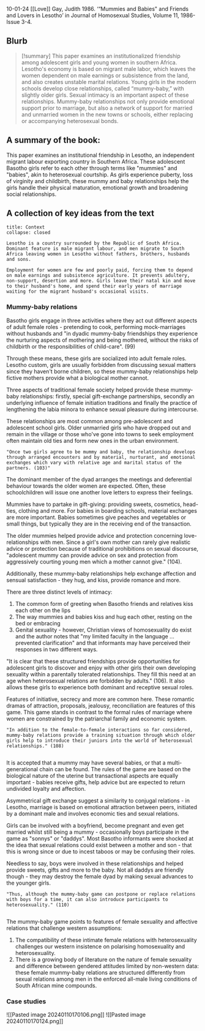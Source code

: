 10-01-24
[[Love]]
Gay, Judith 1986. ‘“Mummies and Babies" and Friends and Lovers in Lesotho’ in Journal of Homosexual Studies, Volume 11, 1986- Issue 3-4.

## Blurb

>[!summary]
>This paper examines an institutionalized friendship among adolescent girls and young women in southern Africa. Lesotho's economy is based on migrant male labor, which leaves the women dependent on male earnings or subsistence from the land, and also creates unstable marital relations. Young girls in the modern schools develop close relationships, called “mummy-baby,” with slightly older girls. Sexual intimacy is an important aspect of these relationships. Mummy-baby relationships not only provide emotional support prior to marriage, but also a network of support for married and unmarried women in the new towns or schools, either replacing or accompanying heterosexual bonds.

## A summary of the book:

This paper examines an institutional friendship in Lesotho, an independent migrant labour exporting country in Southern Africa. These adolescent Basotho girls refer to each other through terms like "mummies" and "babies", akin to heterosexual courtship. As girls experience puberty, loss of virginity and childbirth, these mummy and baby relationships help the girls handle their physical maturation, emotional growth and broadening social relationships.

## A collection of key ideas from the text

```ad-seealso
title: Context
collapse: closed

Lesotho is a country surrounded by the Republic of South Africa. Dominant feature is male migrant labour, and men migrate to South Africa leaving women in Lesotho without fathers, brothers, husbands and sons.

Employment for women are few and poorly paid, forcing them to depend on male earnings and subsistence agriculture. It prevents adultery, non-support, desertion and more. Girls leave their natal kin and move to their husband's home, and spend their early years of marriage waiting for the migrant husband's occasional visits.
```

### Mummy-baby relations

Basotho girls engage in three activities where they act out different aspects of adult female roles - pretending to cook, performing mock-marriages without husbands and "in dyadic mummy-baby friendships they experience the nurturing aspects of mothering and being mothered, without the risks of childbirth or the responsibilities of child-care". (99)

Through these means, these girls are socialized into adult female roles. Lesotho custom, girls are usually forbidden from discussing sexual matters since they haven't borne children, so these mummy-baby relationships help fictive mothers provide what a biological mother cannot.

Three aspects of traditional female society helped provide these mummy-baby relationships: firstly, special gift-exchange partnerships, secondly an underlying influence of female initiation traditions and finally the practice of lengthening the labia minora to enhance sexual pleasure during intercourse.

These relationships are most common among pre-adolescent and adolescent school girls. Older unmarried girls who have dropped out and remain in the village or those who've gone into towns to seek employment often maintain old ties and form new ones in the urban environment.

```ad-quote
"Once two girls agree to be mummy and baby, the relationship develops through arranged encounters and by material, nurturant, and emotional exchanges which vary with relative age and marital status of the partners. (103)"
```

The dominant member of the dyad arranges the meetings and deferential behaviour towards the older women are expected.  Often, these schoolchildren will issue one another love letters to express their feelings.

Mummies have to partake in gift-giving: providing sweets, cosmetics, head-ties, clothing and more. For babies in boarding schools, material exchanges are more important. Babies sometimes give peaches and vegetables or small things, but typically they are in the receiving end of the transaction.

The older mummies helped provide advice and protection concerning love-relationships with men.  Since a girl's own mother can rarely give realistic advice or protection because of traditional prohibitions on sexual discourse, "adolescent mummy can provide advice on sex and protection from aggressively courting young men which a mother cannot give." (104).

Additionally, these mummy-baby relationships help exchange affection and sensual satisfaction - they hug, and kiss, provide romance and more.

There are three distinct levels of intimacy:
1. The common form of greeting when Basotho friends and relatives kiss each other on the lips
2. The way mummies and babies kiss and hug each other, resting on the bed or embracing
3. Genital sexuality - however, Christian views of homosexuality do exist and the author notes that "my limited faculty in the language ... prevented clarification" and that informants may have perceived their responses in two different ways.

"It is clear that these structured friendships provide opportunities for adolescent girls to discover and enjoy with other girls their own developing sexuality within a parentally tolerated relationships. They fill this need at an age when heterosexual relations are forbidden by adults." (106). It also allows these girls to experience both dominant and receptive sexual roles.

Features of initiative, secrecy and more are common here. These romantic dramas of attraction, proposals, jealousy, reconciliation are features of this game. This game stands in contrast to the formal rules of marriage where women are constrained by the patriarchal family and economic system.

```ad-quote
"In addition to the female-to-female interactions so far considered, mummy-baby relations provide a training situation through which older girls help to introduce their juniors into the world of heterosexual relationships." (108)


```

It is accepted that a mummy may have several babies, or that a multi-generational chain can be found. The rules of the game are based on the biological nature of the uterine but transactional aspects are equally important - babies receive gifts, help advice but are expected to return undivided loyalty and affection.

Asymmetrical gift exchange suggest a similarity to conjugal relations - in Lesotho, marriage is based on emotional attraction between peers, initiated by a dominant male and involves economic ties and sexual relations.

Girls can be involved with a boyfriend, become pregnant and even get married whilst still being a mummy - occasionally boys participate in the game as "sonnys" or "daddys". Most Basotho informants were shocked at the idea that sexual relations could exist between a mother and son - that this is wrong since or due to incest taboos or may be confusing their roles.

Needless to say, boys were involved in these relationships and helped provide sweets, gifts and more to the baby. Not all daddys are friendly though - they may destroy the female dyad by making sexual advances to the younger girls. 

```ad-quote
"Thus, although the mummy-baby game can postpone or replace relations with boys for a time, it can also introduce participants to heterosexuality." (110)


```

The mummy-baby game points to features of female sexuality and affective relations that challenge western assumptions:
1. The compatibility of these intimate female relations with heterosexuality challenges our western insistence on polarising homosexuality and heterosexuality.
2. There is a growing body of literature on the nature of female sexuality and difference between gendered attitudes limited by non-western data: these female mummy-baby relations are structured differently from sexual relations among men in the enforced all-male living conditions of South African mine compounds.

### Case studies

![[Pasted image 20240110170106.png]]
![[Pasted image 20240110170124.png]]
